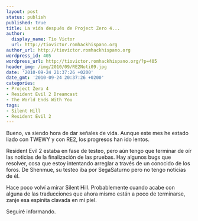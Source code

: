```yaml
---
layout: post
status: publish
published: true
title: La vida después de Project Zero 4...
author:
  display_name: Tío Víctor
  url: http://tiovictor.romhackhispano.org
author_url: http://tiovictor.romhackhispano.org
wordpress_id: 405
wordpress_url: http://tiovictor.romhackhispano.org/?p=405
header_img: /img/2010/09/RE2Noti09.jpg
date: '2010-09-24 21:37:26 +0200'
date_gmt: '2010-09-24 20:37:26 +0200'
categories:
- Project Zero 4
- Resident Evil 2 Dreamcast
- The World Ends With You
tags:
- Silent Hill
- Resident Evil 2
---
```

Bueno, va siendo hora de dar señales de vida. Aunque este mes he estado liado 
con TWEWY y con RE2, los progresos han ido lentos.

Resident Evil 2 estaba en fase de testeo, pero aún tengo que terminar de oír 
las noticias de la finalización de las pruebas. Hay algunos bugs que resolver, 
cosa que estoy intentando arreglar a través de un conocido de los foros. De 
Shenmue, su testeo iba por SegaSaturno pero no tengo noticias de él.

Hace poco volví a mirar Silent Hill. Probablemente cuando acabe con alguna de 
las traducciones que ahora mismo están a poco de terminarse, zanje esa espinita 
clavada en mi piel.

Seguiré informando.
